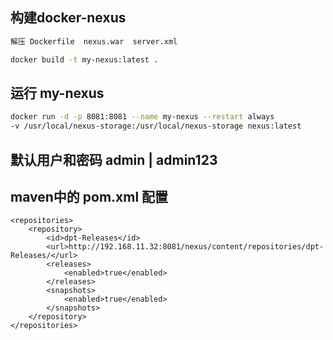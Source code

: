 ## 构建docker-nexus
~~~bash
解压 Dockerfile  nexus.war  server.xml

docker build -t my-nexus:latest .  
~~~
## 运行 my-nexus
~~~bash
docker run -d -p 8081:8081 --name my-nexus --restart always 
-v /usr/local/nexus-storage:/usr/local/nexus-storage nexus:latest
~~~
## 默认用户和密码  admin |  admin123

## maven中的 pom.xml 配置

	<repositories>
		<repository>
			<id>dpt-Releases</id>
			<url>http://192.168.11.32:8081/nexus/content/repositories/dpt-Releases/</url>
			<releases>
				<enabled>true</enabled>
			</releases>
			<snapshots>
				<enabled>true</enabled>
			</snapshots>
		</repository>
	</repositories>


